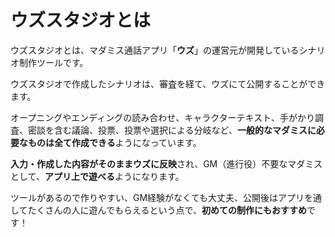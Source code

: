 # ウズスタジオとは

ウズスタジオとは、マダミス通話アプリ「**ウズ**」の運営元が開発しているシナリオ制作ツールです。

ウズスタジオで作成したシナリオは、審査を経て、ウズにて公開することができます。

オープニングやエンディングの読み合わせ、キャラクターテキスト、手がかり調査、密談を含む議論、投票、投票や選択による分岐など、**一般的なマダミスに必要なものは全て作成できる**ようになっています。

**入力・作成した内容がそのままウズに反映**され、GM（進行役）不要なマダミスとして、**アプリ上で遊べる**ようになります。

ツールがあるので作りやすい、GM経験がなくても大丈夫、公開後はアプリを通してたくさんの人に遊んでもらえるという点で、**初めての制作にもおすすめ**です！
